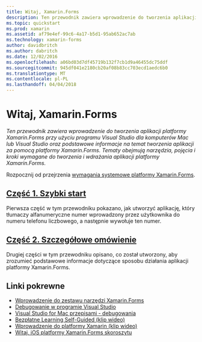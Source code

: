 ```yaml
---
title: Witaj, Xamarin.Forms
description: Ten przewodnik zawiera wprowadzenie do tworzenia aplikacji platformy Xamarin.Forms przy użyciu programu Visual Studio dla komputerów Mac lub Visual Studio oraz podstawowe informacje na temat tworzenia aplikacji za pomocą platformy Xamarin.Forms. Tematy obejmują narzędzia, pojęcia i kroki wymagane do tworzenia i wdrażania aplikacji platformy Xamarin.Forms.
ms.topic: quickstart
ms.prod: xamarin
ms.assetid: af79e4ef-99c6-4a17-b5d1-95ab652ac7ab
ms.technology: xamarin-forms
author: davidbritch
ms.author: dabritch
ms.date: 12/02/2016
ms.openlocfilehash: a06bd03d7df45719b132f7cb1d9a46455dc75ddf
ms.sourcegitcommit: 945df041e2180cb20af08b83cc703ecd1aedc6b0
ms.translationtype: MT
ms.contentlocale: pl-PL
ms.lasthandoff: 04/04/2018
---
```

# <a name="hello-xamarinforms"></a>Witaj, Xamarin.Forms

_Ten przewodnik zawiera wprowadzenie do tworzenia aplikacji platformy Xamarin.Forms przy użyciu programu Visual Studio dla komputerów Mac lub Visual Studio oraz podstawowe informacje na temat tworzenia aplikacji za pomocą platformy Xamarin.Forms. Tematy obejmują narzędzia, pojęcia i kroki wymagane do tworzenia i wdrażania aplikacji platformy Xamarin.Forms._

Rozpocznij od przejrzenia [wymagania systemowe platformy Xamarin.Forms](~/cross-platform/get-started/installation/index.md).

## <a name="part-1-quickstartxamarin-formsget-startedhello-xamarin-formsquickstartmd"></a>[Część 1. Szybki start](~/xamarin-forms/get-started/hello-xamarin-forms/quickstart.md)

Pierwsza część w tym przewodniku pokazano, jak utworzyć aplikację, który tłumaczy alfanumeryczne numer wprowadzony przez użytkownika do numeru telefonu liczbowego, a następnie wywołuje ten numer.

## <a name="part-2-deep-divexamarin-formsget-startedhello-xamarin-formsdeepdivemd"></a>[Część 2. Szczegółowe omówienie](~/xamarin-forms/get-started/hello-xamarin-forms/deepdive.md)

Drugiej części w tym przewodniku opisano, co został utworzony, aby zrozumieć podstawowe informacje dotyczące sposobu działania aplikacji platformy Xamarin.Forms.


## <a name="related-links"></a>Linki pokrewne

- [Wprowadzenie do zestawu narzędzi Xamarin.Forms](~/xamarin-forms/get-started/introduction-to-xamarin-forms.md)
- [Debugowanie w programie Visual Studio](http://msdn.microsoft.com/library/k0k771bt%28v=vs.90%29.aspx)
- [Visual Studio for Mac przepisami - debugowania](https://developer.xamarin.com/recipes/cross-platform/ide/debugging/)
- [Bezpłatne Learning Self-Guided (klip wideo)](https://university.xamarin.com/self-guided)
- [Wprowadzenie do platformy Xamarin (klip wideo)](https://developer.xamarin.com/videos/)
- [Witaj, iOS platformy Xamarin.Forms skoroszytu](https://developer.xamarin.com/workbooks/xamarin-forms/getting-started/GettingStartedWithXamarinForms-ios.workbook)
